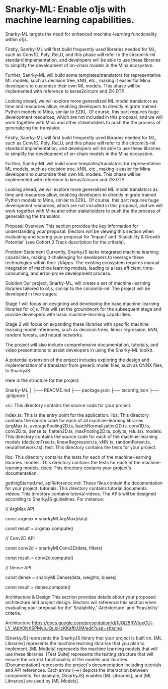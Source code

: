 # Snarky-ML: Enable o1js with machine learning capabilities.
Snarky-ML targets the need for enhanced machine-learning functionality within o1js.  

Firstly, Sanrky-ML will first build frequently used libraries needed for ML, such as Conv1D, Poly, ReLU, and this phase will refer to the circomlib-ml standard implementation, and developers will be able to use these libraries to simplify the development of on-chain models in the Mina ecosystem. 

Further, Sanrky-ML will build some templates/translators for representative ML models, such as decision tree, kNN, etc., making it easier for Mina developers to customize their own ML models. This phase will be implemented with reference to keras2circom and ZK-DTP. 

Looking ahead, we will explore more generalized ML model translators as time and resources allow, enabling developers to directly migrate trained Python models to Mina, similar to EZKL. Of course, this part requires huge development resources, which are not included in this proposal, and we will work together with Mina and other stakeholders to push the the process of generalizing the translator. 

Firstly, Sanrky-ML will first build frequently used libraries needed for ML, such as Conv1D, Poly, ReLU, and this phase will refer to the circomlib-ml standard implementation, and developers will be able to use these libraries to simplify the development of on-chain models in the Mina ecosystem. 

Further, Sanrky-ML will build some templates/translators for representative ML models, such as decision tree, kNN, etc., making it easier for Mina developers to customize their own ML models. This phase will be implemented with reference to keras2circom and ZK-DTP. 

Looking ahead, we will explore more generalized ML model translators as time and resources allow, enabling developers to directly migrate trained Python models to Mina, similar to EZKL. Of course, this part requires huge development resources, which are not included in this proposal, and we will work together with Mina and other stakeholders to push the the process of generalizing the translator. 

Proposal Overview
This section provides the key information for understanding your proposal. Electors will be viewing this section when evaluating and scoring your proposal for ‘Impact’ and ‘Scalability & Growth Potential’ (see Cohort 2 Track description for the criteria).

Problem Statement
Currently, SnarkyJS lacks integrated machine learning capabilities, making it challenging for developers to leverage these technologies within their zkApps. The existing ecosystem requires manual integration of machine learning models, leading to a less efficient, time-consuming, and error-prone development process.

Solution
Our project, Snarky-ML, will create a set of machine-learning libraries tailored to o1js, similar to the circomlib-ml. The project will be developed in two stages:

Stage 1 will focus on designing and developing the base machine-learning libraries for o1js. This will set the groundwork for the subsequent stage and provide developers with basic machine-learning capabilities.

Stage 2 will focus on expanding these libraries with specific machine learning model inferences, such as decision trees, linear regression, kNN, random forests, and neural networks.

The project will also include comprehensive documentation, tutorials, and video presentations to assist developers in using the Snarky-ML toolkit.

A potential extension of the project includes exploring the design and implementation of a translator from generic model files, such as ONNX files, to SnarkyJS.

Here is the structure for the project:

Snarky-ML
│
├── README.md
├── package.json
├── tsconfig.json
├── .gitignore
│

src: This directory contains the source code for your project.

index.ts: This is the entry point for the application.
libs: This directory contains the source code for each of all machine-learning libraries (argMax.ts, averagePooling2D.ts, batchNormalization2D.ts, conv1D.ts, conv2D.ts, dense.ts, flatten2D.ts, maxPooling2D.ts, poly.ts, relu.ts).
models: This directory contains the source code for each of the machine-learning models (decisionTree.ts, linearRegression.ts, kNN.ts, randomForest.ts, neuralNetwork.ts).
test: This directory contains the tests for your project.

libs: This directory contains the tests for each of the machine-learning libraries.
models: This directory contains the tests for each of the machine-learning models.
docs: This directory contains your project's documentation.

gettingStarted.md, apiReference.md: These files contain the documentation for your project.
tutorials: This directory contains tutorial documents.
videos: This directory contains tutorial videos.
The APIs will be designed according to SnarkyJS guidelines. For instance:

// ArgMax API

const argmax = snarkyMl.ArgMax(data)

const result = argmax.compute()

// Conv2D API

const conv2d = snarkyMl.Conv2D(data, filters)

const result = conv2d.compute()

// Dense API

const dense = snarkyMl.Dense(data, weights, biases)

const result = dense.compute()

Architecture & Design
This section provides details about your proposed architecture and project design. Electors will reference this section when evaluating your proposal for the’ Scalability,’ ‘Architecture’ and ‘Feasibility’ criteria.

Architecture
https://docs.google.com/presentation/d/1JOj25RWtgxCUj-LY_iAbX0NXSPMvbJQubHcKKaffcUM/edit?usp=sharing

 

[SnarkyJS] represents the SnarkyJS library that your project is built on.
[ML Libraries] represents the machine learning libraries that you plan to implement.
[ML Models] represents the machine learning models that will use these libraries.
[Test Suite] represents the testing structure that will ensure the correct functionality of the models and libraries.
[Documentation] represents the project's documentation including tutorials and API references.
Each arrow (-->) depicts the interaction between components. For example, [SnarkyJS] enables [ML Libraries], and [ML Libraries] are used by [ML Models].